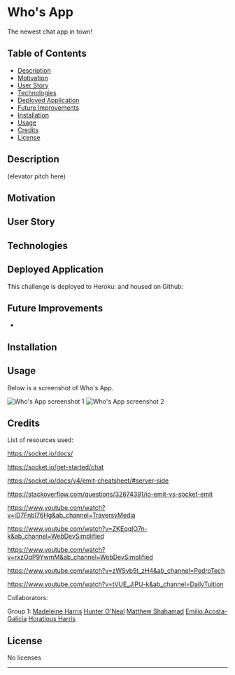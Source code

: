# Who's App
The newest chat app in town!

## Table of Contents

- [Description](#description)
- [Motivation](#motivation)
- [User Story](#user-story)
- [Technologies](#Technologies)
- [Deployed Application](#deployed-application)
- [Future Improvements](#future-improvements)
- [Installation](#installation)
- [Usage](#usage)
- [Credits](#credits)
- [License](#license)

## Description

(elevator pitch here)

## Motivation



## User Story



## Technologies


## Deployed Application

This challenge is deployed to Heroku: 
and housed on Github: 

## Future Improvements

* 

## Installation



## Usage

Below is a screenshot of Who's App.

![Who's App screenshot 1]()
![Who's App screenshot 2]()

## Credits

List of resources used:

https://socket.io/docs/

https://socket.io/get-started/chat

https://socket.io/docs/v4/emit-cheatsheet/#server-side

https://stackoverflow.com/questions/32674391/io-emit-vs-socket-emit

https://www.youtube.com/watch?v=jD7FnbI76Hg&ab_channel=TraversyMedia

https://www.youtube.com/watch?v=ZKEqqIO7n-k&ab_channel=WebDevSimplified

https://www.youtube.com/watch?v=rxzOqP9YwmM&ab_channel=WebDevSimplified

https://www.youtube.com/watch?v=zWSvb5t_zH4&ab_channel=PedroTech

https://www.youtube.com/watch?v=tVUE_JiPU-k&ab_channel=DailyTuition

Collaborators:

Group 1:
 [Madeleine Harris](https://github.com/miss-mad)
 [Hunter O'Neal](https://github.com/HellaHunter)
 [Matthew Shahamad](https://github.com/MatthewShahamad)
 [Emilio Acosta-Galicia](https://github.com/EmilioAcostaG)
 [Horatious Harris](https://github.com/geekcoldhand)

## License

No licenses

---
